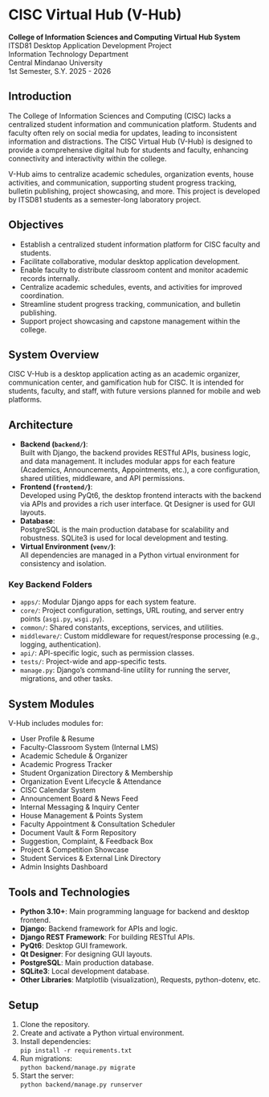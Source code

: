 # CISC Virtual Hub (V-Hub)

**College of Information Sciences and Computing Virtual Hub System**  
ITSD81 Desktop Application Development Project  
Information Technology Department  
Central Mindanao University  
1st Semester, S.Y. 2025 - 2026

## Introduction

The College of Information Sciences and Computing (CISC) lacks a centralized student information and communication platform. Students and faculty often rely on social media for updates, leading to inconsistent information and distractions. The CISC Virtual Hub (V-Hub) is designed to provide a comprehensive digital hub for students and faculty, enhancing connectivity and interactivity within the college.

V-Hub aims to centralize academic schedules, organization events, house activities, and communication, supporting student progress tracking, bulletin publishing, project showcasing, and more. This project is developed by ITSD81 students as a semester-long laboratory project.

## Objectives

- Establish a centralized student information platform for CISC faculty and students.
- Facilitate collaborative, modular desktop application development.
- Enable faculty to distribute classroom content and monitor academic records internally.
- Centralize academic schedules, events, and activities for improved coordination.
- Streamline student progress tracking, communication, and bulletin publishing.
- Support project showcasing and capstone management within the college.

## System Overview

CISC V-Hub is a desktop application acting as an academic organizer, communication center, and gamification hub for CISC. It is intended for students, faculty, and staff, with future versions planned for mobile and web platforms.

## Architecture

- **Backend (`backend/`)**:  
	Built with Django, the backend provides RESTful APIs, business logic, and data management. It includes modular apps for each feature (Academics, Announcements, Appointments, etc.), a core configuration, shared utilities, middleware, and API permissions.
- **Frontend (`frontend/`)**:  
	Developed using PyQt6, the desktop frontend interacts with the backend via APIs and provides a rich user interface. Qt Designer is used for GUI layouts.
- **Database**:  
	PostgreSQL is the main production database for scalability and robustness. SQLite3 is used for local development and testing.
- **Virtual Environment (`venv/`)**:  
	All dependencies are managed in a Python virtual environment for consistency and isolation.

### Key Backend Folders

- `apps/`: Modular Django apps for each system feature.
- `core/`: Project configuration, settings, URL routing, and server entry points (`asgi.py`, `wsgi.py`).
- `common/`: Shared constants, exceptions, services, and utilities.
- `middleware/`: Custom middleware for request/response processing (e.g., logging, authentication).
- `api/`: API-specific logic, such as permission classes.
- `tests/`: Project-wide and app-specific tests.
- `manage.py`: Django’s command-line utility for running the server, migrations, and other tasks.

## System Modules

V-Hub includes modules for:
- User Profile & Resume
- Faculty-Classroom System (Internal LMS)
- Academic Schedule & Organizer
- Academic Progress Tracker
- Student Organization Directory & Membership
- Organization Event Lifecycle & Attendance
- CISC Calendar System
- Announcement Board & News Feed
- Internal Messaging & Inquiry Center
- House Management & Points System
- Faculty Appointment & Consultation Scheduler
- Document Vault & Form Repository
- Suggestion, Complaint, & Feedback Box
- Project & Competition Showcase
- Student Services & External Link Directory
- Admin Insights Dashboard

## Tools and Technologies

- **Python 3.10+**: Main programming language for backend and desktop frontend.
- **Django**: Backend framework for APIs and logic.
- **Django REST Framework**: For building RESTful APIs.
- **PyQt6**: Desktop GUI framework.
- **Qt Designer**: For designing GUI layouts.
- **PostgreSQL**: Main production database.
- **SQLite3**: Local development database.
- **Other Libraries**: Matplotlib (visualization), Requests, python-dotenv, etc.

## Setup

1. Clone the repository.
2. Create and activate a Python virtual environment.
3. Install dependencies:  
	 `pip install -r requirements.txt`
4. Run migrations:  
	 `python backend/manage.py migrate`
5. Start the server:  
	 `python backend/manage.py runserver`